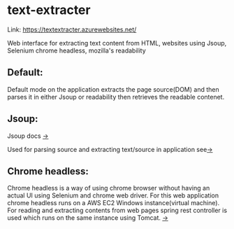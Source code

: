 # text-extracter

Link: https://textextracter.azurewebsites.net/

Web interface for extracting text content from HTML, websites using Jsoup, Selenium chrome headless, mozilla's readability

## Default:
Default mode on the application extracts the page source(DOM) and then parses it in either Jsoup or readability then retrieves the readable contenet.

## Jsoup:
Jsoup docs [->](https://jsoup.org/)

Used for parsing source and extracting text/source in application see[->]()

## Chrome headless:
Chrome headless is a way of using chrome browser without having an actual UI using Selenium and chrome web driver. 
For this web application chrome headless runs on a AWS EC2 Windows instance(virtual machine). For reading and extracting contents from web pages spring rest controller is used which runs on the same instance using Tomcat. [->]()
